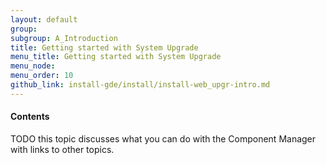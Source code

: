 ```yaml
---
layout: default 
group: 
subgroup: A_Introduction
title: Getting started with System Upgrade
menu_title: Getting started with System Upgrade
menu_node: 
menu_order: 10
github_link: install-gde/install/install-web_upgr-intro.md
---
```



<h4>Contents</h4>   

TODO this topic discusses what you can do with the Component Manager with links to other topics.